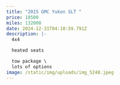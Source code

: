 ```yaml
---
title: "2015 GMC Yukon SLT "
price: 18500
miles: 132000
date: 2024-12-31T04:10:59.791Z
description: |-
  4x4 

  heated seats 

  tow package \
  lots of options
image: /static/img/uploads/img_5248.jpeg
---
```

